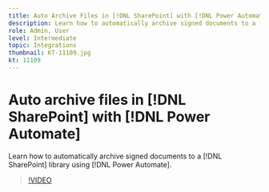 ```yaml
---
title: Auto Archive Files in [!DNL SharePoint] with [!DNL Power Automate]
description: Learn how to automatically archive signed documents to a [!DNL SharePoint] library using [!DNL Power Automate]
role: Admin, User
level: Intermediate
topic: Integrations
thumbnail: KT-11109.jpg
kt: 11109
---
```

# Auto archive files in [!DNL SharePoint] with [!DNL Power Automate]

Learn how to automatically archive signed documents to a [!DNL SharePoint] library using [!DNL Power Automate].

>[!VIDEO](https://video.tv.adobe.com/v/3409121?hidetitle=true)